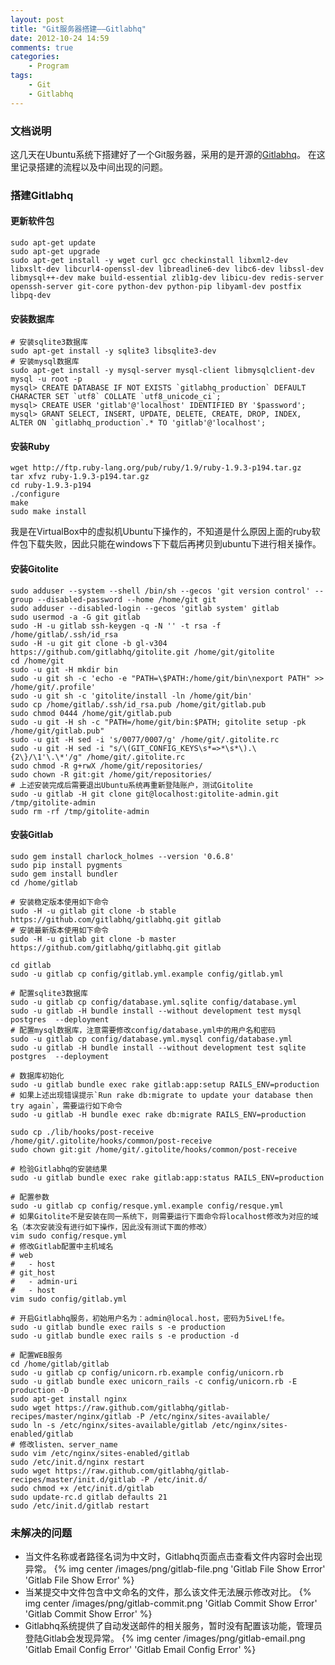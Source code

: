 ```yaml
---
layout: post
title: "Git服务器搭建——Gitlabhq"
date: 2012-10-24 14:59
comments: true
categories:
    - Program
tags:
    - Git
    - Gitlabhq
---
```


### 文档说明

这几天在Ubuntu系统下搭建好了一个Git服务器，采用的是开源的[Gitlabhq](https://github.com/gitlabhq/gitlabhq/blob/master/doc/installation.md)。
在这里记录搭建的流程以及中间出现的问题。

### 搭建Gitlabhq

#### 更新软件包
```
sudo apt-get update
sudo apt-get upgrade
sudo apt-get install -y wget curl gcc checkinstall libxml2-dev libxslt-dev libcurl4-openssl-dev libreadline6-dev libc6-dev libssl-dev libmysql++-dev make build-essential zlib1g-dev libicu-dev redis-server openssh-server git-core python-dev python-pip libyaml-dev postfix libpq-dev
```

#### 安装数据库
```
# 安装sqlite3数据库
sudo apt-get install -y sqlite3 libsqlite3-dev 
# 安装mysql数据库
sudo apt-get install -y mysql-server mysql-client libmysqlclient-dev
mysql -u root -p
mysql> CREATE DATABASE IF NOT EXISTS `gitlabhq_production` DEFAULT CHARACTER SET `utf8` COLLATE `utf8_unicode_ci`;
mysql> CREATE USER 'gitlab'@'localhost' IDENTIFIED BY '$password';
mysql> GRANT SELECT, INSERT, UPDATE, DELETE, CREATE, DROP, INDEX, ALTER ON `gitlabhq_production`.* TO 'gitlab'@'localhost';
```

#### 安装Ruby
```
wget http://ftp.ruby-lang.org/pub/ruby/1.9/ruby-1.9.3-p194.tar.gz
tar xfvz ruby-1.9.3-p194.tar.gz
cd ruby-1.9.3-p194
./configure
make
sudo make install
```
我是在VirtualBox中的虚拟机Ubuntu下操作的，不知道是什么原因上面的ruby软件包下载失败，因此只能在windows下下载后再拷贝到ubuntu下进行相关操作。

#### 安装Gitolite
```
sudo adduser --system --shell /bin/sh --gecos 'git version control' --group --disabled-password --home /home/git git
sudo adduser --disabled-login --gecos 'gitlab system' gitlab
sudo usermod -a -G git gitlab
sudo -H -u gitlab ssh-keygen -q -N '' -t rsa -f /home/gitlab/.ssh/id_rsa
sudo -H -u git git clone -b gl-v304 https://github.com/gitlabhq/gitolite.git /home/git/gitolite
cd /home/git
sudo -u git -H mkdir bin
sudo -u git sh -c 'echo -e "PATH=\$PATH:/home/git/bin\nexport PATH" >> /home/git/.profile'
sudo -u git sh -c 'gitolite/install -ln /home/git/bin'
sudo cp /home/gitlab/.ssh/id_rsa.pub /home/git/gitlab.pub
sudo chmod 0444 /home/git/gitlab.pub
sudo -u git -H sh -c "PATH=/home/git/bin:$PATH; gitolite setup -pk /home/git/gitlab.pub"
sudo -u git -H sed -i 's/0077/0007/g' /home/git/.gitolite.rc
sudo -u git -H sed -i "s/\(GIT_CONFIG_KEYS\s*=>*\s*\).\{2\}/\1'\.\*'/g" /home/git/.gitolite.rc
sudo chmod -R g+rwX /home/git/repositories/
sudo chown -R git:git /home/git/repositories/
# 上述安装完成后需要退出Ubuntu系统再重新登陆账户，测试Gitolite
sudo -u gitlab -H git clone git@localhost:gitolite-admin.git /tmp/gitolite-admin
sudo rm -rf /tmp/gitolite-admin
```

#### 安装Gitlab
```
sudo gem install charlock_holmes --version '0.6.8'
sudo pip install pygments
sudo gem install bundler
cd /home/gitlab

# 安装稳定版本使用如下命令
sudo -H -u gitlab git clone -b stable https://github.com/gitlabhq/gitlabhq.git gitlab
# 安装最新版本使用如下命令
sudo -H -u gitlab git clone -b master https://github.com/gitlabhq/gitlabhq.git gitlab

cd gitlab
sudo -u gitlab cp config/gitlab.yml.example config/gitlab.yml

# 配置sqlite3数据库
sudo -u gitlab cp config/database.yml.sqlite config/database.yml
sudo -u gitlab -H bundle install --without development test mysql postgres  --deployment
# 配置mysql数据库，注意需要修改config/database.yml中的用户名和密码
sudo -u gitlab cp config/database.yml.mysql config/database.yml
sudo -u gitlab -H bundle install --without development test sqlite postgres  --deployment

# 数据库初始化
sudo -u gitlab bundle exec rake gitlab:app:setup RAILS_ENV=production
# 如果上述出现错误提示`Run rake db:migrate to update your database then try again`，需要运行如下命令
sudo -u gitlab -H bundle exec rake db:migrate RAILS_ENV=production

sudo cp ./lib/hooks/post-receive /home/git/.gitolite/hooks/common/post-receive
sudo chown git:git /home/git/.gitolite/hooks/common/post-receive

# 检验Gitlabhq的安装结果
sudo -u gitlab bundle exec rake gitlab:app:status RAILS_ENV=production

# 配置参数
sudo -u gitlab cp config/resque.yml.example config/resque.yml
# 如果Gitolite不是安装在同一系统下，则需要运行下面命令将localhost修改为对应的域名（本次安装没有进行如下操作，因此没有测试下面的修改）
vim sudo config/resque.yml
# 修改Gitlab配置中主机域名
# web
#   - host
# git_host
#   - admin-uri
#   - host
vim sudo config/gitlab.yml

# 开启Gitlabhq服务，初始用户名为：admin@local.host，密码为5iveL!fe。
sudo -u gitlab bundle exec rails s -e production
sudo -u gitlab bundle exec rails s -e production -d

# 配置WEB服务
cd /home/gitlab/gitlab
sudo -u gitlab cp config/unicorn.rb.example config/unicorn.rb
sudo -u gitlab bundle exec unicorn_rails -c config/unicorn.rb -E production -D
sudo apt-get install nginx
sudo wget https://raw.github.com/gitlabhq/gitlab-recipes/master/nginx/gitlab -P /etc/nginx/sites-available/
sudo ln -s /etc/nginx/sites-available/gitlab /etc/nginx/sites-enabled/gitlab
# 修改listen、server_name
sudo vim /etc/nginx/sites-enabled/gitlab
sudo /etc/init.d/nginx restart
sudo wget https://raw.github.com/gitlabhq/gitlab-recipes/master/init.d/gitlab -P /etc/init.d/
sudo chmod +x /etc/init.d/gitlab
sudo update-rc.d gitlab defaults 21
sudo /etc/init.d/gitlab restart
```
### 未解决的问题
* 当文件名称或者路径名词为中文时，Gitlabhq页面点击查看文件内容时会出现异常。
{% img center /images/png/gitlab-file.png 'Gitlab File Show Error' 'Gitlab File Show Error' %}
* 当某提交中文件包含中文命名的文件，那么该文件无法展示修改对比。
{% img center /images/png/gitlab-commit.png 'Gitlab Commit Show Error' 'Gitlab Commit Show Error' %}
* Gitlabhq系统提供了自动发送邮件的相关服务，暂时没有配置该功能，管理员登陆Gitlab会发现异常。
{% img center /images/png/gitlab-email.png 'Gitlab Email Config Error' 'Gitlab Email Config Error' %}

